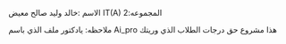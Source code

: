              


الاسم :خالد وليد صالح معيض
          IT(A)
المجموعه:2    


ملاحظه:
يادكتور ملف الذي باسم Ai_pro  هذا مشروع حق درجات الطلاب الذي وريتك
